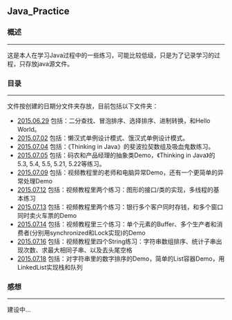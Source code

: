 ## Java_Practice

### 概述
---
这是本人在学习Java过程中的一些练习，可能比较低级，只是为了记录学习的过程，只存放java源文件。

### 目录
---
文件按创建的日期分文件夹存放，目前包括以下文件夹：

* [2015.06.29](https://github.com/Leibnizhu/Java_Practice/tree/master/2015.06.29)
包括：二分查找、冒泡排序、选择排序、进制转换，和Hello World。
* [2015.07.02](https://github.com/Leibnizhu/Java_Practice/tree/master/2015.07.02)
包括：懒汉式单例设计模式、饿汉式单例设计模式。
* [2015.07.04](https://github.com/Leibnizhu/Java_Practice/tree/master/2015.07.04)
包括：《Thinking in Java》的斐波拉契数组及吸血鬼数练习。
* [2015.07.05](https://github.com/Leibnizhu/Java_Practice/tree/master/2015.07.05)
包括：码农和产品经理的抽象类Demo，《Thinking in Java》的5.3, 5.4, 5.5, 5.21, 5.22等练习。
* [2015.07.09](https://github.com/Leibnizhu/Java_Practice/tree/master/2015.07.09)
包括：视频教程里的老师和电脑异常Demo，还有一个更简单的异常处理Demo
* [2015.07.12](https://github.com/Leibnizhu/Java_Practice/tree/master/2015.07.12)
包括：视频教程里两个练习：图形的接口/类的实现，多线程的基本练习
* [2015.07.13](https://github.com/Leibnizhu/Java_Practice/tree/master/2015.07.13)
包括：视频教程里两个练习：银行多个客户同时存钱，和多个窗口同时卖火车票的Demo
* [2015.07.14](https://github.com/Leibnizhu/Java_Practice/tree/master/2015.07.14)
包括：视频教程里三个练习：单个元素的Buffer、多个生产者和消费者(分别用synchronized和Lock实现)的Demo
* [2015.07.16](https://github.com/Leibnizhu/Java_Practice/tree/master/2015.07.16)
包括：视频教程里四个String练习：字符串数组排序、统计子串出现次数、求最大相同子串、以及去头尾空格
* [2015.07.18](https://github.com/Leibnizhu/Java_Practice/tree/master/2015.07.18)
包括：对字符串里的数字排序的Demo，简单的List容器Demo，用LinkedList实现栈和队列

### 感想
---
建设中...
